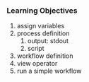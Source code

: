 
### Learning Objectives
1. assign variables
2. process definition
   1. output: stdout
   2. script
3. workflow definition
5. view operator
6. run a simple workflow
